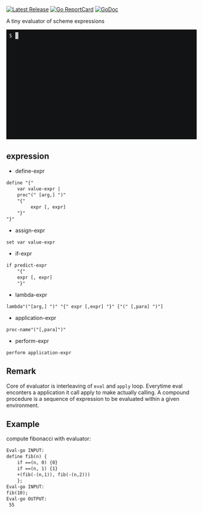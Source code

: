 [![Latest Release](https://img.shields.io/github/release/nichtsen/goeval.svg)](https://github.com/nichtsen/goeval/releases)
[![Go ReportCard](https://goreportcard.com/badge/nichtsen/goeval)](https://goreportcard.com/report/nichtsen/goeval)
[![GoDoc](https://godoc.org/github.com/golang/gddo?status.svg)](https://pkg.go.dev/github.com/nichtsen/goeval)

A tiny evaluator of scheme expressions 

![demo](https://github.com/nichtsen/lis/raw/main/eval/img/demo.gif)

## expression
- define-expr
```
define "{" 
    var value-expr | 
    proc"(" [arg,] ")" 
    "{" 
         expr [, expr]
    "}" 
"}"
```
- assign-expr
```
set var value-expr
```
- if-expr
```
if predict-expr
    "{" 
    expr [, expr]
    "}"

```
- lambda-expr
```
lambda"("[arg,] ")" "{" expr [,expr] "}" ["(" [,para] ")"]
```

- application-expr
```
proc-name"("[,para]")" 
```
- perform-expr
```
perform application-expr
```

## Remark
Core of evaluator is interleaving of `eval` and `apply` loop. Everytime eval enconters a
application it call apply to make actually calling.
A compound procedure is a sequence of expression to be evaluated 
within a given environment.

## Example 
compute fibonacci with evaluator:
```eval
Eval-go INPUT:
define fib(n) { 
    if ==(n, 0) {0} 
    if ==(n, 1) {1} 
    +(fib(-(n,1)), fib(-(n,2))) 
    };
Eval-go INPUT:
fib(10);
Eval-go OUTPUT:
 55 
```